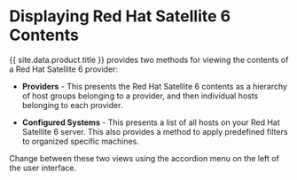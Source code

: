 # Displaying Red Hat Satellite 6 Contents

{{ site.data.product.title }} provides two methods for viewing the contents of a Red
Hat Satellite 6 provider:

  - **Providers** - This presents the Red Hat Satellite 6 contents as a
    hierarchy of host groups belonging to a provider, and then
    individual hosts belonging to each provider.

  - **Configured Systems** - This presents a list of all hosts on your
    Red Hat Satellite 6 server. This also provides a method to apply
    predefined filters to organized specific machines.

Change between these two views using the accordion menu on the left of
the user interface.
